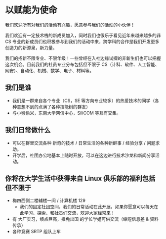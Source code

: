 # 以赋能为使命

我们欢迎所有对我们的活动有兴趣，愿意参与我们的活动的小伙伴！

我们欢迎有一定技术栈的新成员加入，同时我们也很乐于看见近年来越来越多的非 CS 专业的新成员们也积极参与到我们的活动中来，跨学科的合作是我们开发更多创造力的新源泉，新力量。

我们的招新不限专业、不限年级！一些曾经在入社边缘试探的非新生们也可以把握这次机会。目前我们的社员专业分布包括但不限于 CS（计科、软件、人工智能、网安）、自动化、机械、数学、电子、材料等。

## 我们是谁

- 我们是一群来自各个专业（CS，SE 等方向专业较多）的热爱技术的同学（各种意想不到的点满了各种技能树的群友）
- 与小猴偷米，东南大学网信中心，SiliCOM 等互有交集。

## 我们日常做什么

- 可以在群里交流各种 新奇的技术 / 日常生活的各种新鲜事 / 经验分享 / 问题求助。
- 开学后，社团办公地基本上随时开放，可以在这边进行技术沙龙和新闻分享活动。

## 你将在大学生活中获得来自 Linux 俱乐部的福利包括但不限于

- 梅四西侧二楼辅楼一间 / 计算机楼 129
    - 我们的固定社团空间，我们的日常活动在此开展，如果你愿意可以每天在此学习、探索、和社员们交流，欢迎大家经常来！
- 有 大厂实习，绩点巨高，推免出国 的学长学姐可供交流（缩短信息差 & 资料传承）
- 各种竞赛 SRTP 组队上车
